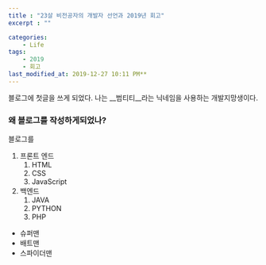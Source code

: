 ```yaml
---
title : "23살 비전공자의 개발자 선언과 2019년 회고"
excerpt : ""

categories:
    - Life
tags:
    - 2019
    - 회고
last_modified_at: 2019-12-27 10:11 PM**
---
```

블로그에 첫글을 쓰게 되었다. 나는 __범티티__라는 닉네임을 사용하는 개발지망생이다.  

### 왜 블로그를 작성하게되었나?
블로그를
1. 프론트 엔드
    1. HTML
    2. CSS
    3. JavaScript
2. 백엔드
    1. JAVA
    2. PYTHON
    3. PHP

+ 슈퍼맨
+ 배트맨
+ 스파이더맨
